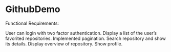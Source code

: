 # GithubDemo
Functional Requirements:

User can login with two factor authentication. Display a list of the user’s favorited repositories. Implemented pagination. Search repository and show its details. Display overview of repository. Show profile.
